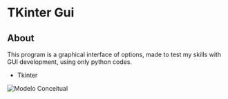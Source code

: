 # TKinter Gui

## About
This program is a graphical interface of options, made to test my skills with GUI development, using only python codes.

- Tkinter

![Modelo Conceitual](https://github.com/LuisTac1/TKinter_GUI/blob/main/LICENSE)
